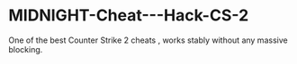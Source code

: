 # MIDNIGHT-Cheat---Hack-CS-2
One of the best Counter Strike 2 cheats , works stably without any massive blocking. 

